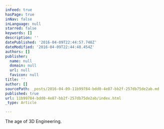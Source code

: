 ```yaml
---
inFeed: true
hasPage: true
inNav: false
inLanguage: null
starred: false
keywords: []
description: ''
datePublished: '2016-04-09T22:44:57.748Z'
dateModified: '2016-04-09T22:44:48.454Z'
authors: []
publisher:
  name: null
  domain: null
  url: null
  favicon: null
title: ''
author: []
sourcePath: _posts/2016-04-09-11b99784-bdd0-4e87-bb2f-257db75de2ab.md
published: true
url: 11b99784-bdd0-4e87-bb2f-257db75de2ab/index.html
_type: Article

---
```

The age of 3D Engineering.